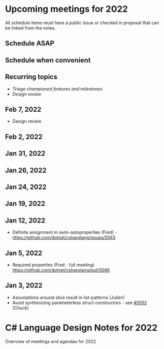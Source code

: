 # Upcoming meetings for 2022

All schedule items must have a public issue or checked in proposal that can be linked from the notes.

## Schedule ASAP


## Schedule when convenient


## Recurring topics

- *Triage championed features and milestones*
- *Design review*

## Feb 7, 2022

- Design review

## Feb 2, 2022

## Jan 31, 2022

## Jan 26, 2022

## Jan 24, 2022

## Jan 19, 2022

## Jan 12, 2022

- Definite assignment in semi-autoproperties (Fred) - https://github.com/dotnet/csharplang/issues/5563

## Jan 5, 2022

- Required properties (Fred - full meeting) https://github.com/dotnet/csharplang/pull/5566

## Jan 3, 2022

- Assumptions around slice result in list-patterns (Julien)
- Avoid synthesizing parameterless struct constructors - see [#5552](https://github.com/dotnet/csharplang/issues/5552) (Chuck) 

# C# Language Design Notes for 2022

Overview of meetings and agendas for 2022
